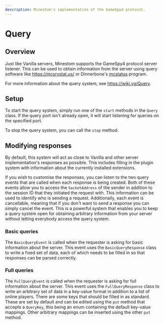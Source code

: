 ```yaml
---
description: Minestom's implementation of the GameSpy4 protocol.
---
```


# Query

## Overview

Just like Vanilla servers, Minestom supports the GameSpy4 protocol server listener.
This can be used to obtain information from the server using query software like https://mcsrvstat.us/ or Dinnerbone's [mcstatus](https://github.com/Dinnerbone/mcstatus) program.

For more information about the query system, see https://wiki.vg/Query.

## Setup

To start the query system, simply run one of the `start` methods in the `Query` class.
If the query port isn't already open, it will start listening for queries on the specified port.

To stop the query system, you can call the `stop` method.

## Modifying responses

By default, this system will act as close to Vanilla and other server implementation's responses as possible.
This includes filling in the plugin system with information about the currently installed extensions.

If you wish to customise the responses, you can listen to the two query events that are called when each response is being created.
Both of these events allow you to access the `SocketAddress` of the sender in addition to the session ID that they initiated the request with.
This information can be used to identify who is sending a request.
Additionally, each event is cancellable, meaning that if you don't want to send a response you can simply cancel the event.
This is a powerful system that enables you to keep a query system open for obtaining arbitrary information from your server without letting everybody access the query system.

### Basic queries

The `BasicQueryEvent` is called when the requester is asking for basic information about the server.
This event uses the `BasicQueryResponse` class to write a fixed set of data, each of which needs to be filled in so that responses can be parsed correctly.

### Full queries

The `FullQueryEvent` is called when the requester is asking for full information about the server.
This event uses the `FullQueryResponse` class to write an arbitrary set of data in a key-value format in addition to a list of online players.
There are some keys that should be filled in as standard.
These are set by default and can be edited using the `put` method that accepts a `QueryKey`, this being an enum containing the default key-value mappings.
Other arbitrary mappings can be inserted using the other `put` method.